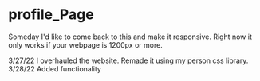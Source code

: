 # profile_Page

Someday I'd like to come back to this and make it responsive. Right now it only works if your webpage is 1200px or more.

3/27/22
I overhauled the website. Remade it using my person css library. 
3/28/22
Added functionality 
